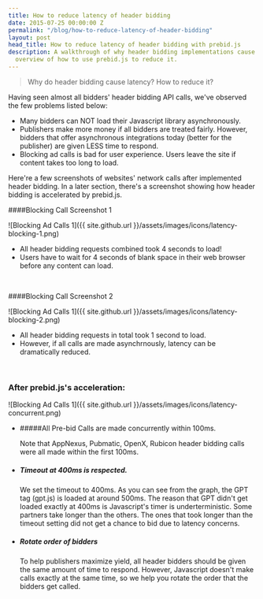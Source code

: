 ```yaml
---
title: How to reduce latency of header bidding
date: 2015-07-25 00:00:00 Z
permalink: "/blog/how-to-reduce-latency-of-header-bidding"
layout: post
head_title: How to reduce latency of header bidding with prebid.js
description: A walkthrough of why header bidding implementations cause latency. An
  overview of how to use prebid.js to reduce it.
---
```


> Why do header bidding cause latency? How to reduce it?

Having seen almost all bidders' header bidding API calls, we've observed the few problems listed below:

* Many bidders can NOT load their Javascript library asynchronously.
* Publishers make more money if all bidders are treated fairly. However, bidders that offer asynchronous integrations today (better for the publisher) are given LESS time to respond. 
* Blocking ad calls is bad for user experience. Users leave the site if content takes too long to load.

Here're a few screenshots of websites' network calls after implemented header bidding. In a later section, there's a screenshot showing how header bidding is accelerated by prebid.js.

####Blocking Call Screenshot 1

![Blocking Ad Calls 1]({{ site.github.url }}/assets/images/icons/latency-blocking-1.png)

* All header bidding requests combined took 4 seconds to load!
* Users have to wait for 4 seconds of blank space in their web browser before any content can load.

<br> 

####Blocking Call Screenshot 2

![Blocking Ad Calls 1]({{ site.github.url }}/assets/images/icons/latency-blocking-2.png)

* All header bidding requests in total took 1 second to load. 
* However, if all calls are made asynchrnously, latency can be dramatically reduced.

<br>

### After prebid.js's acceleration:

![Blocking Ad Calls 1]({{ site.github.url }}/assets/images/icons/latency-concurrent.png)

* #####All Pre-bid Calls are made concurrently within 100ms.

	Note that AppNexus, Pubmatic, OpenX, Rubicon header bidding calls were all made within the first 100ms. 

* ##### Timeout at 400ms is respected.

	We set the timeout to 400ms. As you can see from the graph, the GPT tag (gpt.js) is loaded at around 500ms. The reason that GPT didn't get loaded exactly at 400ms is Javascript's timer is underterministic. Some partners take longer than the others. The ones that took longer than the timeout setting did not get a chance to bid due to latency concerns.

* ##### Rotate order of bidders

	To help publishers maximize yield, all header bidders should be given the same amount of time to respond. However, Javascript doesn't make calls exactly at the same time, so we help you rotate the order that the bidders get called.

